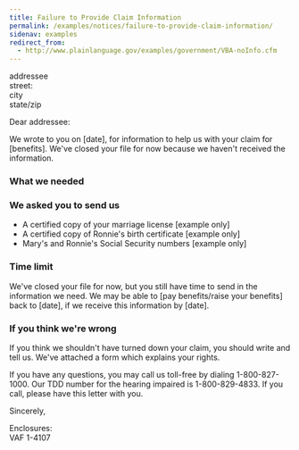 ```yaml
---
title: Failure to Provide Claim Information
permalink: /examples/notices/failure-to-provide-claim-information/
sidenav: examples
redirect_from:
  - http://www.plainlanguage.gov/examples/government/VBA-noInfo.cfm
---
```


addressee<br>
street:<br>
city<br>
state/zip

Dear addressee:

We wrote to you on [date], for information to help us with your claim for [benefits]. We've closed your file for now because we haven't received the information.

### What we needed

### We asked you to send us

- A certified copy of your marriage license [example only]
- A certified copy of Ronnie's birth certificate [example only]
- Mary's and Ronnie's Social Security numbers [example only]

### Time limit

We've closed your file for now, but you still have time to send in the information we need. We may be able to [pay benefits/raise your benefits] back to [date], if we receive this information by [date].

### If you think we're wrong

If you think we shouldn't have turned down your claim, you should write and tell us. We've attached a form which explains your rights.

If you have any questions, you may call us toll-free by dialing 1-800-827-1000\. Our TDD number for the hearing impaired is 1-800-829-4833\. If you call, please have this letter with you.

Sincerely,

Enclosures:<br>
VAF 1-4107
